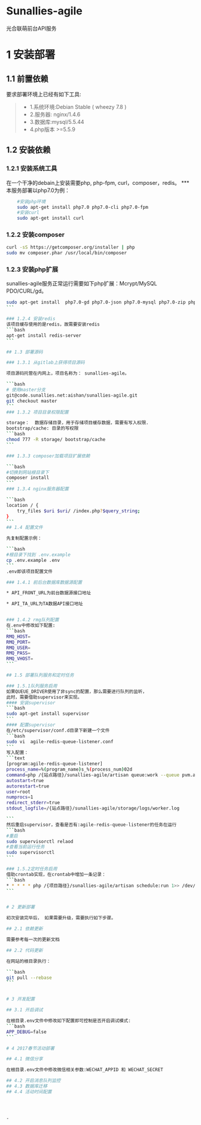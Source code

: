 #  Sunallies-agile
光合联萌前台API服务

# 1 安装部署

## 1.1 前置依赖

要求部署环境上已经有如下工具:
> * 1.系统环境:Debian Stable ( wheezy 7.8 )
> * 2.服务器: nginx/1.4.6
> * 3.数据库:mysql/5.5.44
> * 4.php版本 >=5.5.9

## 1.2 安装依赖

### 1.2.1 安装系统工具

在一个干净的debain上安装需要php, php-fpm, curl，composer，redis。
*** 本服务部署以php7.0为例：
```bash
    #安装php环境
    sudo apt-get install php7.0 php7.0-cli php7.0-fpm
    #安装curl
    sudo apt-get install curl
```

### 1.2.2 安装composer

```bash
curl -sS https://getcomposer.org/installer | php
sudo mv composer.phar /usr/local/bin/composer
```

### 1.2.3 安装php扩展

sunallies-agile服务正常运行需要如下php扩展：Mcrypt/MySQL PDO/CURL/gd。
````bash
sudo apt-get install  php7.0-gd php7.0-json php7.0-mysql php7.0-zip php7.0-bcmath php7.0-readline php7.0-mbstring php7.0-xml php7.0-mcrypt php7.0-curl php7.0-sybase
```

### 1.2.4 安装redis
该项目缓存使用的是redis，故需要安装redis
```bash
apt-get install redis-server
```

## 1.3 部署源码

### 1.3.1 从gitlab上获得项目源码

项目源码托管在内网上，项目名称为： sunallies-agile。

```bash
# 使用master分支
git@code.sunallies.net:aishan/sunallies-agile.git
git checkout master
```
### 1.3.2 项目目录权限配置

storage：  数据存储目录，用于存储项目缓存数据，需要有写入权限.
bootstrap/cache: 目录的写权限
```bash
chmod 777 -R storage/ bootstrap/cache
```

### 1.3.3 composer加载项目扩展依赖

```bash
#切换到网站根目录下
composer install
```
### 1.3.4 nginx服务器配置

```bash
location / {
    try_files $uri $uri/ /index.php?$query_string;
}
```
## 1.4 配置文件

先复制配置示例：

```bash
#根目录下找到 .env.example
cp .env.example .env
```
.env即该项目配置文件

### 1.4.1 前后台数据库数据源配置

* API_FRONT_URL为前台数据源接口地址

* API_TA_URL为TA数据API接口地址


### 1.4.2 rmg队列配置
在.env中修改如下配置:
```bash
RMQ_HOST=
RMQ_PORT=
RMQ_USER=
RMQ_PASS=
RMQ_VHOST=
```

## 1.5 部署队列服务和定时任务

### 1.5.1队列服务启用
如果QUEUE_DRIVER使用了非sync的配置，那么需要进行队列的监听，
此时，需要借助supervisor来实现。
#### 安装supervisor
```bash
sudo apt-get install supervisor
```
#### 配置supervisor
在/etc/supervisor/conf.d目录下新建一个文件
```bash
sudo vi  agile-redis-queue-listener.conf
```
写入配置：
```text
[program:agile-redis-queue-listener]
process_name=%(program_name)s_%(process_num)02d
command=php /{站点路径}/sunallies-agile/artisan queue:work --queue pvm.api.profits  --sleep=1 --tries=3 --daemon
autostart=true
autorestart=true
user=root
numprocs=1
redirect_stderr=true
stdout_logfile=/{站点路径}/sunallies-agile/storage/logs/worker.log

```
然后重启supervisor，查看是否有:agile-redis-queue-listener的任务在运行
```bash
#重启
sudo supervisorctl relaod
#查看当前运行任务
sudo supervisorctl
```

### 1.5.2定时任务启用
借助crontab实现，在crontab中增加一条记录：
```bash
* * * * * php /{项目路径}/sunallies-agile/artisan schedule:run 1>> /dev/null 2>&1
```


# 2 更新部署

初次安装完毕后， 如果需要升级，需要执行如下步骤。

## 2.1 依赖更新

需要参考每一次的更新文档

## 2.2 代码更新

在网站的根目录执行：

```bash
git pull --rebase
```


# 3 开发配置

## 3.1 开启调试

在根目录.env文件中修改如下配置即可控制是否开启调试模式:
```bash
APP_DEBUG=false
```

# 4 2017春节活动部署

## 4.1 微信分享

在根目录.env文件中修改微信相关参数:WECHAT_APPID 和 WECHAT_SECRET

## 4.2 开启消息队列监控
## 4.3 数据库迁移
## 4.4 活动时间配置




-